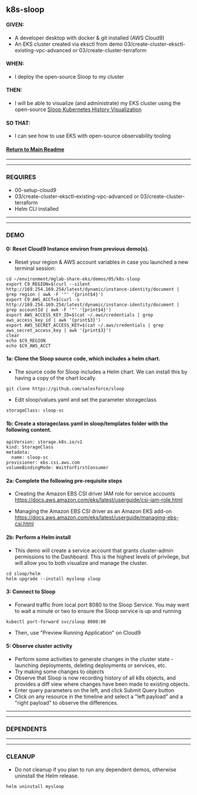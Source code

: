 ## k8s-sloop

#### GIVEN:
  - A developer desktop with docker & git installed (AWS Cloud9)
  - An EKS cluster created via eksctl from demo 03/create-cluster-eksctl-existing-vpc-advanced or 03/create-cluster-terraform

#### WHEN:
  - I deploy the open-source Sloop to my cluster 

#### THEN:
  - I will be able to visualize (and administrate) my EKS cluster using the open-source [Sloop Kubernetes History Visualization](https://github.com/salesforce/sloop)

#### SO THAT:
  - I can see how to use EKS with open-source observability tooling

#### [Return to Main Readme](https://github.com/bwer432/mglab-share-eks#demos)

---------------------------------------------------------------
---------------------------------------------------------------
### REQUIRES
- 00-setup-cloud9
- 03/create-cluster-eksctl-existing-vpc-advanced or 03/create-cluster-terraform
- Helm CLI installed

---------------------------------------------------------------
---------------------------------------------------------------
### DEMO

#### 0: Reset Cloud9 Instance environ from previous demo(s).
- Reset your region & AWS account variables in case you launched a new terminal session:
```
cd ~/environment/mglab-share-eks/demos/05/k8s-sloop
export C9_REGION=$(curl --silent http://169.254.169.254/latest/dynamic/instance-identity/document |  grep region | awk -F '"' '{print$4}')
export C9_AWS_ACCT=$(curl -s http://169.254.169.254/latest/dynamic/instance-identity/document | grep accountId | awk -F '"' '{print$4}')
export AWS_ACCESS_KEY_ID=$(cat ~/.aws/credentials | grep aws_access_key_id | awk '{print$3}')
export AWS_SECRET_ACCESS_KEY=$(cat ~/.aws/credentials | grep aws_secret_access_key | awk '{print$3}')
clear
echo $C9_REGION
echo $C9_AWS_ACCT
```

#### 1a: Clone the Sloop source code, which includes a helm chart.
- The source code for Sloop includes a Helm chart. We can install this by having a copy of the chart locally.
```
git clone https://github.com/salesforce/sloop
```
- Edit sloop/values.yaml and set the parameter storageclass
```
storageClass: sloop-sc
```
#### 1b: Create a storageclass.yaml in sloop/templates folder with the following content.
```
apiVersion: storage.k8s.io/v1
kind: StorageClass
metadata:
  name: sloop-sc
provisioner: ebs.csi.aws.com
volumeBindingMode: WaitForFirstConsumer
```

#### 2a: Complete the following pre-requisite steps 

- Creating the Amazon EBS CSI driver IAM role for service accounts https://docs.aws.amazon.com/eks/latest/userguide/csi-iam-role.html

- Managing the Amazon EBS CSI driver as an Amazon EKS add-on https://docs.aws.amazon.com/eks/latest/userguide/managing-ebs-csi.html

#### 2b: Perform a Helm install
- This demo will create a service account that grants cluster-admin permissions to the Dashboard.  This is the highest levels of privilege, but will allow you to both visualize and manage the cluster.
```
cd sloop/helm
helm upgrade --install mysloop sloop
```

#### 3: Connect to Sloop
- Forward traffic from local port 8080 to the Sloop Service.  You may want to wait a minute or two to ensure the Sloop service is up and running
```
kubectl port-forward svc/sloop 8080:80
```
- Then, use "Preview Running Application" on Cloud9



#### 5: Observe cluster activity
- Perform some activities to generate changes in the cluster state - launching deployments, deleting deployments or services, etc.
- Try making some changes to objects
- Observe that Sloop is now recording history of all k8s objects, and provides a diff view where changes have been made to existing objects.
- Enter query parameters on the left, and click Submit Query button
- Click on any resource in the timeline and select a "left payload" and a "right payload" to observe the differences.


---------------------------------------------------------------
---------------------------------------------------------------
### DEPENDENTS

---------------------------------------------------------------
---------------------------------------------------------------
### CLEANUP
- Do not cleanup if you plan to run any dependent demos, otherwise uninstall the Helm release.
```
helm uninstall mysloop
```
